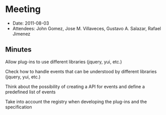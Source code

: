 # Meeting #
  * Date: 2011-08-03
  * Attendees: John Gomez, Jose M. Villaveces, Gustavo A. Salazar, Rafael Jimenez

## Minutes ##

Allow plug-ins to use different libraries (jquery, yui, etc.)

Check how to handle events that can be understood by different libraries (jquery, yui, etc.)

Think about the possibility of creating a API for events and define a predefined list of events

Take into account the registry when developing the plug-ins and the specification